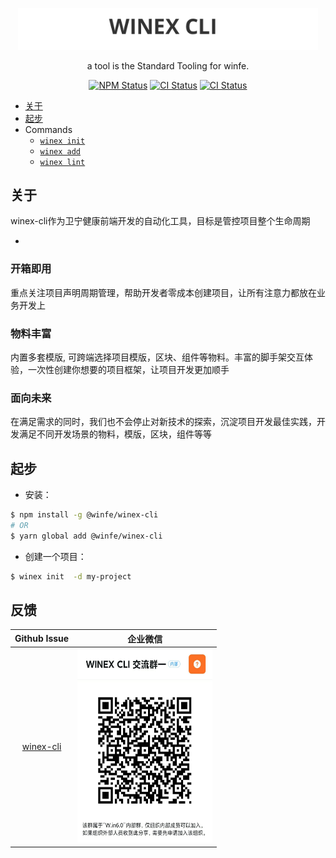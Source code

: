 <p align="center">
  <img alt="winex" src="./logo2.png" width="480">
</p>

<p align="center">
  a tool is the Standard Tooling for winfe.
</p>

<p align="center">
  <a href="https://www.npmjs.com/package/@winfe/winex-cli"><img alt="NPM Status" src="https://img.shields.io/npm/v/@winfe/winex-cli.svg?style=flat"/></a>
  <a href="https://circleci.com/gh/cool-fe/winex-cli/tree/main"><img alt="CI Status" src="https://circleci.com/gh/cool-fe/winex-cli/tree/dev.svg?style=shield"/></a>
  <a href="https://lerna.js.org/"><img alt="CI Status" src="https://img.shields.io/badge/maintained%20with-lerna-cc00ff.svg" /></a>
</p>

- [关于](#关于)
- [起步](#起步)
- Commands
  - [`winex init`](https://github.com/cool-fe/winex-cli/tree/doc/packages/cli-plugin-lint)
  - [`winex add`](https://github.com/cool-fe/winex-cli/tree/doc/packages/cli-plugin-lint)
  - [`winex lint`](https://github.com/cool-fe/winex-cli/tree/doc/packages/cli-plugin-lint)

## 关于

winex-cli作为卫宁健康前端开发的自动化工具，目标是管控项目整个生命周期

- 

### 开箱即用

重点关注项目声明周期管理，帮助开发者零成本创建项目，让所有注意力都放在业务开发上

### 物料丰富

内置多套模版, 可跨端选择项目模版，区块、组件等物料。丰富的脚手架交互体验，一次性创建你想要的项目框架，让项目开发更加顺手

### 面向未来

在满足需求的同时，我们也不会停止对新技术的探索，沉淀项目开发最佳实践，开发满足不同开发场景的物料，模版，区块，组件等等

## 起步

- 安装：

```bash
$ npm install -g @winfe/winex-cli
# OR
$ yarn global add @winfe/winex-cli
```

- 创建一个项目：

```bash
$ winex init  -d my-project
```

## 反馈

|                               Github Issue                                |                                                        企业微信                                                         |
| :-----------------------------------------------------------------------: | :---------------------------------------------------------------------------------------------------------------------: |
| [winex-cli](https://github.com/cool-fe/winex-cli/issues) | <img src="./dingding.jpg" width="216"  height="310" /> |

